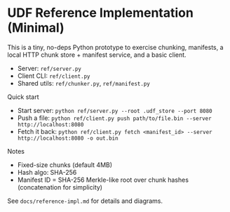 # UDF Reference Implementation (Minimal)

This is a tiny, no-deps Python prototype to exercise chunking, manifests, a local HTTP chunk store + manifest service, and a basic client.

- Server: `ref/server.py`
- Client CLI: `ref/client.py`
- Shared utils: `ref/chunker.py`, `ref/manifest.py`

Quick start
- Start server: `python ref/server.py --root .udf_store --port 8080`
- Push a file: `python ref/client.py push path/to/file.bin --server http://localhost:8080`
- Fetch it back: `python ref/client.py fetch <manifest_id> --server http://localhost:8080 -o out.bin`

Notes
- Fixed-size chunks (default 4MB)
- Hash algo: SHA-256
- Manifest ID = SHA-256 Merkle-like root over chunk hashes (concatenation for simplicity)

See `docs/reference-impl.md` for details and diagrams.

